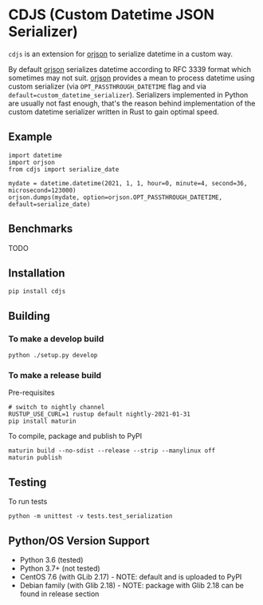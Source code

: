 # CDJS (Custom Datetime JSON Serializer)

`cdjs` is an extension for [orjson](https://github.com/ijl/orjson) to serialize datetime in a custom way.

By default [orjson](https://github.com/ijl/orjson) serializes datetime according to RFC 3339 format which sometimes may not suit. 
[orjson](https://github.com/ijl/orjson) provides a mean to process datetime using custom serializer (via `OPT_PASSTHROUGH_DATETIME` flag and via `default=custom_datetime_serializer`). 
Serializers implemented in Python are usually not fast enough, that's the reason behind implementation of the custom datetime serializer written in Rust to gain optimal speed.

## Example

```
import datetime
import orjson
from cdjs import serialize_date

mydate = datetime.datetime(2021, 1, 1, hour=0, minute=4, second=36, microsecond=123000)
orjson.dumps(mydate, option=orjson.OPT_PASSTHROUGH_DATETIME, default=serialize_date)
```

## Benchmarks

TODO

## Installation

```
pip install cdjs
```

## Building

### To make a develop build

```
python ./setup.py develop
```

### To make a release build

Pre-requisites

```
# switch to nightly channel
RUSTUP_USE_CURL=1 rustup default nightly-2021-01-31
pip install maturin
```

To compile, package and publish to PyPI

```
maturin build --no-sdist --release --strip --manylinux off
maturin publish
```

## Testing

To run tests

```
python -m unittest -v tests.test_serialization
```

## Python/OS Version Support

- Python 3.6 (tested)
- Python 3.7+ (not tested)
- CentOS 7.6 (with GLib 2.17) - NOTE: default and is uploaded to PyPI
- Debian family (with Glib 2.18) - NOTE: package with Glib 2.18 can be found in release section

